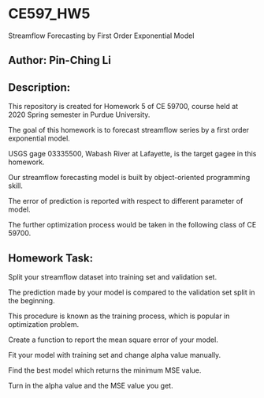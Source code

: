 # CE597_HW5
 Streamflow Forecasting by First Order Exponential Model
## Author: Pin-Ching Li
## Description:
This repository is created for Homework 5 of CE 59700, course held at 2020 Spring semester in Purdue University.

The goal of this homework is to forecast streamflow series by a first order exponential model.

USGS gage 03335500, Wabash River at Lafayette, is the target gagee in this homework.

Our streamflow forecasting model is built by object-oriented programming skill.

The error of prediction is reported with respect to different parameter of model.

The further optimization process would be taken in the following class of CE 59700.

## Homework Task:
Split your streamflow dataset into training set and validation set. 

The prediction made by your model is compared to the validation set split in the beginning. 

This procedure is known as the training process, which is popular in optimization problem. 

Create a function to report the mean square error of your model. 

Fit your model with training set and change alpha value manually. 

Find the best model which returns the minimum MSE value. 

Turn in the alpha value and the MSE value you get.

